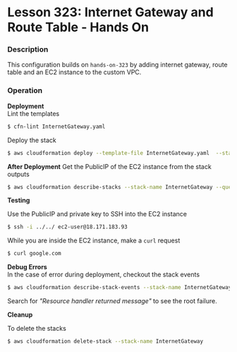 # Lesson 323: Internet Gateway and Route Table - Hands On

### Description

This configuration builds on `hands-on-323` by adding internet gateway, route table and an EC2 instance to the custom VPC.

### Operation

**Deployment**  
Lint the templates

```bash
$ cfn-lint InternetGateway.yaml
```

Deploy the stack

```bash
$ aws cloudformation deploy --template-file InternetGateway.yaml  --stack-name InternetGateway
```

**After Deployment**
Get the PublicIP of the EC2 instance from the stack outputs

```bash
$ aws cloudformation describe-stacks --stack-name InternetGateway --query "Stacks[0].Outputs" --no-cli-pager
```

**Testing**

Use the PublicIP and private key to SSH into the EC2 instance

```bash
$ ssh -i ../../ ec2-user@18.171.183.93
```

While you are inside the EC2 instance, make a `curl` request

```bash
$ curl google.com
```

**Debug Errors**  
 In the case of error during deployment, checkout the stack events

```bash
$ aws cloudformation describe-stack-events --stack-name InternetGateway > events.json
```

Search for _"Resource handler returned message"_ to see the root failure.

**Cleanup**

To delete the stacks

```bash
$ aws cloudformation delete-stack --stack-name InternetGateway
```
